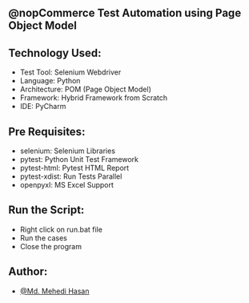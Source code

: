 ## @nopCommerce Test Automation using Page Object Model

## Technology Used:

- Test Tool: Selenium Webdriver
- Language: Python
- Architecture: POM (Page Object Model)
- Framework: Hybrid Framework from Scratch
- IDE: PyCharm

## Pre Requisites:

- selenium: Selenium Libraries
- pytest: Python Unit Test Framework
- pytest-html: Pytest HTML Report
- pytest-xdist: Run Tests Parallel
- openpyxl: MS Excel Support

## Run the Script:

- Right click on run.bat file
- Run the cases
- Close the program

## Author:

- [@Md. Mehedi Hasan](https://github.com/mehedi9021)
